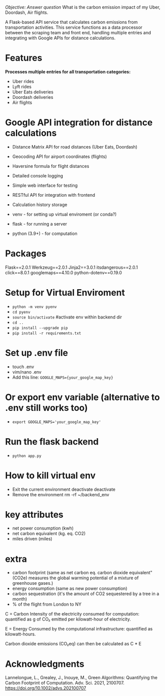 _Objective: Answer question_
What is the carbon emission impact of my Uber, Doordash, Air flights.

A Flask-based API service that calculates carbon emissions from transportation activities. This service functions as a data processor between the scraping team and front end, handling multiple entries and integrating with Google APIs for distance calculations.

# Features

**Processes multiple entries for all transportation categories:**

- Uber rides
- Lyft rides
- Uber Eats deliveries
- Doordash deliveries
- Air flights

# Google API integration for distance calculations

- Distance Matrix API for road distances (Uber Eats, Doordash)
- Geocoding API for airport coordinates (flights)
- Haversine formula for flight distances

- Detailed console logging
- Simple web interface for testing
- RESTful API for integration with frontend
- Calculation history storage

- venv - for setting up virtual enviroment (or conda?)
- flask - for running a server
- python (3.9+) - for computation

# Packages

Flask==2.0.1
Werkzeug==2.0.1
Jinja2==3.0.1
itsdangerous==2.0.1
click==8.0.1
googlemaps==4.10.0
python-dotenv==0.19.0

# Setup for Virtual Enviroment

- `python -m venv pyenv`
- `cd pyenv`
- `source bin/activate` #activate env within backend dir
- `cd ..`
- `pip install --upgrade pip`
- `pip install -r requirements.txt`

# Set up .env file

- touch .env
- vim/nano .env
- Add this line: `GOOGLE_MAPS={your_google_map_key}`

# Or export env variable (alternative to .env still works too)
- `export GOOGLE_MAPS='your_google_map_key'`

# Run the flask backend

- `python app.py`

# How to kill virtual env

- Exit the current environment deactivate
  deactivate
- Remove the environment rm -rf ~/backend_env

# key attributes

- net power consumption (kwh)
- net carbon equivalent (kg. eq. CO2)
- miles driven (miles)

# extra

- carbon footprint (same as net carbon eq. carbon dioxide equivalent" (CO2e) measures the global warming potential of a mixture of greenhouse gases.)
- energy consumption (same as new power consumption)
- carbon sequestration (it's the amount of CO2 sequestered by a tree in a month)
- % of the flight from London to NY

C = Carbon Intensity of the electricity consumed for computation: quantified as g of CO₂ emitted per kilowatt-hour of electricity.

E = Energy Consumed by the computational infrastructure: quantified as kilowatt-hours.

Carbon dioxide emissions (CO₂eq) can then be calculated as C \* E

# Acknowledgments

Lannelongue, L., Grealey, J., Inouye, M., Green Algorithms: Quantifying the Carbon Footprint of Computation. Adv. Sci. 2021, 2100707. <https://doi.org/10.1002/advs.202100707>

